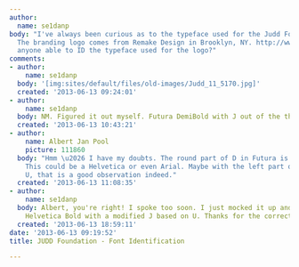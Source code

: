 ```yaml
---
author:
  name: se1danp
body: "I've always been curious as to the typeface used for the Judd Foundation logo.
  The branding logo comes from Remake Design in Brooklyn, NY. http://www.remakedesign.com\r\n\r\nIs
  anyone able to ID the typeface used for the logo?"
comments:
- author:
    name: se1danp
  body: '[img:sites/default/files/old-images/Judd_11_5170.jpg]'
  created: '2013-06-13 09:24:01'
- author:
    name: se1danp
  body: NM. Figured it out myself. Futura DemiBold with J out of the the U. Cheers!
  created: '2013-06-13 10:43:21'
- author:
    name: Albert Jan Pool
    picture: 111860
  body: "Hmm \u2026 I have my doubts. The round part of D in Futura is much more circular.
    This could be a Helvetica or even Arial. Maybe with the left part of J made of
    U, that is a good observation indeed."
  created: '2013-06-13 11:08:35'
- author:
    name: se1danp
  body: Albert, you're right! I spoke too soon. I just mocked it up and it is indeed
    Helvetica Bold with a modified J based on U. Thanks for the correction! Cheers!!!
  created: '2013-06-13 18:59:11'
date: '2013-06-13 09:19:52'
title: JUDD Foundation - Font Identification

---
```

